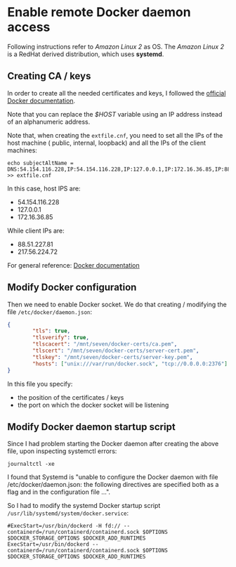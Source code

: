 
# Enable remote Docker daemon access

Following instructions refer to *Amazon Linux 2* as OS. The *Amazon Linux 2* is a RedHat derived distribution, which uses **systemd**.


## Creating CA / keys

In order to create all the needed certificates and keys, I followed the [official Docker documentation](https://docs.docker.com/engine/security/protect-access/#create-a-ca-server-and-client-keys-with-openssl).

Note that you can replace the *$HOST* variable using an IP address instead of an alphanumeric address.

Note that, when creating the `extfile.cnf`, you need to set all the IPs of the host machine ( public, internal, loopback) and all the IPs of the client machines:

```
echo subjectAltName = DNS:54.154.116.228,IP:54.154.116.228,IP:127.0.0.1,IP:172.16.36.85,IP:88.51.227.81,IP:217.56.224.72 >> extfile.cnf
```

In this case, host IPS are:

- 54.154.116.228
- 127.0.0.1
- 172.16.36.85

While client IPs are:

- 88.51.227.81
- 217.56.224.72


For general reference: [Docker documentation](https://docs.docker.com/engine/security/protect-access/)


## Modify Docker configuration

Then we need to enable Docker socket. We do that creating / modifying the file `/etc/docker/daemon.json`:

```json
{
        "tls": true,
        "tlsverify": true,
        "tlscacert": "/mnt/seven/docker-certs/ca.pem",
        "tlscert": "/mnt/seven/docker-certs/server-cert.pem",
        "tlskey": "/mnt/seven/docker-certs/server-key.pem",
        "hosts": ["unix:///var/run/docker.sock", "tcp://0.0.0.0:2376"]
}
```

In this file you specify:

- the position of the certificates / keys
- the port on which the docker socket will be listening


## Modify Docker daemon startup script

Since I had problem starting the Docker daemon after creating the above file, upon inspecting systemctl errors:

`journaltctl -xe`

I found that Systemd is "unable to configure the Docker daemon with file /etc/docker/daemon.json: the following directives are specified both as a flag and in the configuration file ...".

So I had to modify the systemd Docker startup script `/usr/lib/systemd/system/docker.service`:

```script
#ExecStart=/usr/bin/dockerd -H fd:// --containerd=/run/containerd/containerd.sock $OPTIONS $DOCKER_STORAGE_OPTIONS $DOCKER_ADD_RUNTIMES
ExecStart=/usr/bin/dockerd --containerd=/run/containerd/containerd.sock $OPTIONS $DOCKER_STORAGE_OPTIONS $DOCKER_ADD_RUNTIMES
```

